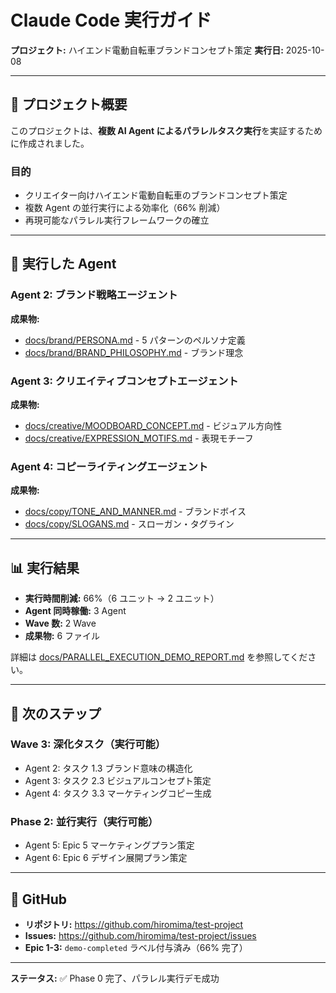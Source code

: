 # Claude Code 実行ガイド

**プロジェクト:** ハイエンド電動自転車ブランドコンセプト策定
**実行日:** 2025-10-08

---

## 🎯 プロジェクト概要

このプロジェクトは、**複数 AI Agent によるパラレルタスク実行**を実証するために作成されました。

### 目的
- クリエイター向けハイエンド電動自転車のブランドコンセプト策定
- 複数 Agent の並行実行による効率化（66% 削減）
- 再現可能なパラレル実行フレームワークの確立

---

## 🤖 実行した Agent

### Agent 2: ブランド戦略エージェント
**成果物:**
- [docs/brand/PERSONA.md](docs/brand/PERSONA.md) - 5 パターンのペルソナ定義
- [docs/brand/BRAND_PHILOSOPHY.md](docs/brand/BRAND_PHILOSOPHY.md) - ブランド理念

### Agent 3: クリエイティブコンセプトエージェント
**成果物:**
- [docs/creative/MOODBOARD_CONCEPT.md](docs/creative/MOODBOARD_CONCEPT.md) - ビジュアル方向性
- [docs/creative/EXPRESSION_MOTIFS.md](docs/creative/EXPRESSION_MOTIFS.md) - 表現モチーフ

### Agent 4: コピーライティングエージェント
**成果物:**
- [docs/copy/TONE_AND_MANNER.md](docs/copy/TONE_AND_MANNER.md) - ブランドボイス
- [docs/copy/SLOGANS.md](docs/copy/SLOGANS.md) - スローガン・タグライン

---

## 📊 実行結果

- **実行時間削減:** 66%（6 ユニット → 2 ユニット）
- **Agent 同時稼働:** 3 Agent
- **Wave 数:** 2 Wave
- **成果物:** 6 ファイル

詳細は [docs/PARALLEL_EXECUTION_DEMO_REPORT.md](docs/PARALLEL_EXECUTION_DEMO_REPORT.md) を参照してください。

---

## 🚀 次のステップ

### Wave 3: 深化タスク（実行可能）
- Agent 2: タスク 1.3 ブランド意味の構造化
- Agent 3: タスク 2.3 ビジュアルコンセプト策定
- Agent 4: タスク 3.3 マーケティングコピー生成

### Phase 2: 並行実行（実行可能）
- Agent 5: Epic 5 マーケティングプラン策定
- Agent 6: Epic 6 デザイン展開プラン策定

---

## 📁 GitHub

- **リポジトリ:** https://github.com/hiromima/test-project
- **Issues:** https://github.com/hiromima/test-project/issues
- **Epic 1-3:** `demo-completed` ラベル付与済み（66% 完了）

---

**ステータス:** ✅ Phase 0 完了、パラレル実行デモ成功

